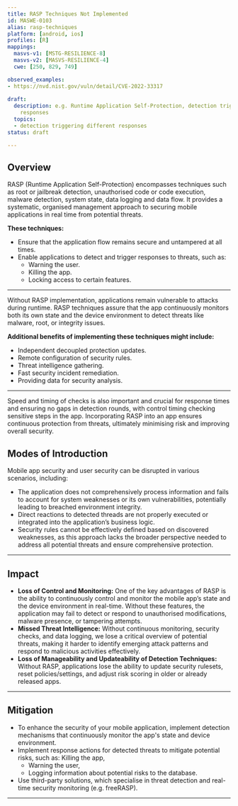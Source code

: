 ```yaml
---
title: RASP Techniques Not Implemented
id: MASWE-0103
alias: rasp-techniques
platform: [android, ios]
profiles: [R]
mappings:
  masvs-v1: [MSTG-RESILIENCE-8]
  masvs-v2: [MASVS-RESILIENCE-4]
  cwe: [250, 829, 749]

observed_examples:
- https://nvd.nist.gov/vuln/detail/CVE-2022-33317
  
draft:
  description: e.g. Runtime Application Self-Protection, detection triggering different
    responses
  topics:
  - detection triggering different responses
status: draft

---
```


## Overview

RASP (Runtime Application Self-Protection) encompasses techniques such as root or jailbreak detection, unauthorised code or code execution, malware detection, system state, data logging and data flow. It provides a systematic, organised management approach to securing mobile applications in real time from potential threats.

**These techniques:**

- Ensure that the application flow remains secure and untampered at all times.
- Enable applications to detect and trigger responses to threats, such as:
    - Warning the user.
    - Killing the app.
    - Locking access to certain features.

---

Without RASP implementation, applications remain vulnerable to attacks during runtime. RASP techniques assure that the app continuously monitors both its own state and the device environment to detect threats like malware, root, or integrity issues.

**Additional benefits of implementing these techniques might include:**

- Independent decoupled protection updates.
- Remote configuration of security rules.
- Threat intelligence gathering.
- Fast security incident remediation.
- Providing data for security analysis.

---

Speed and timing of checks is also important and crucial for response times and ensuring no gaps in detection rounds, with control timing checking sensitive steps in the app. Incorporating RASP into an app ensures continuous protection from threats, ultimately minimising risk and improving overall security.

## Modes of Introduction

Mobile app security and user security can be disrupted in various scenarios, including:

- The application does not comprehensively process information and fails to account for system weaknesses or its own vulnerabilities, potentially leading to breached environment integrity.
- Direct reactions to detected threads are not properly executed or integrated into the application’s business logic.
- Security rules cannot be effectively defined based on discovered weaknesses, as this approach lacks the broader perspective needed to address all potential threats and ensure comprehensive protection.

---

## Impact

- **Loss of Control and Monitoring:** One of the key advantages of RASP is the ability to continuously control and monitor the mobile app’s state and the device environment in real-time. Without these features, the application may fail to detect or respond to unauthorised modifications, malware presence, or tampering attempts.
- **Missed Threat Intelligence:** Without continuous monitoring, security checks, and data logging, we lose a critical overview of potential threats, making it harder to identify emerging attack patterns and respond to malicious activities effectively.
- **Loss of Manageability and Updateability of Detection Techniques:** Without RASP, applications lose the ability to update security rulesets, reset policies/settings, and adjust risk scoring in older or already released apps.

---

## Mitigation

- To enhance the security of your mobile application, implement detection mechanisms that continuously monitor the app's state and device environment.
- Implement response actions for detected threats to mitigate potential risks, such as:
     Killing the app,
    - Warning the user,
    - Logging information about potential risks to the database.
- Use third-party solutions, which specialise in threat detection and real-time security monitoring (e.g. freeRASP).
  
---
